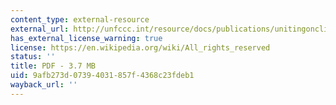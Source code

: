 ```yaml
---
content_type: external-resource
external_url: http://unfccc.int/resource/docs/publications/unitingonclimate_eng.pdf
has_external_license_warning: true
license: https://en.wikipedia.org/wiki/All_rights_reserved
status: ''
title: PDF - 3.7 MB
uid: 9afb273d-0739-4031-857f-4368c23fdeb1
wayback_url: ''
---
```

